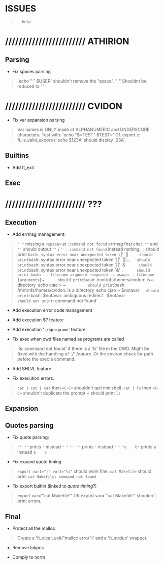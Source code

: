 

#           ISSUES

>       help

# //////////////////////// ATHIRION

##  Parsing

- Fix spaces parsing
> 'echo " " $USER' shouldn't remove the "space".
> "      " Shouldnt be reduced to ""

# //////////////////////// CVIDON

- Fix var expansion parsing
> Var names is ONLY made of ALPHANUMERIC and UNDERSCORE characters.
> Test with: 'echo "$=TEST" $TEST='
> Cf. export.c: ft_is_valid_export()
> 'echo $123A' should display '23A'.

##  Builtins

- Add ft_exit

##  Exec

# //////////////////////// ???

##  Execution

- Add errmsg management:
> `" "`     missing a `<space>` at `:command not found` errmsg first char.
> `""`      and `''` should output `""` / `'': command not found` instead nothing.
> `|`       should print `bash: syntax error near unexpected token \`|'`
> `||`      should print `bash: syntax error near unexpected token \`||'`
> `|||…`    should print `bash: syntax error near unexpected token \`||'`
> `&`       should print `bash: syntax error near unexpected token \`&'`
> `.`       should print
    bash: .: filename argument required
    .: usage: . filename [arguments]
> `~`       should print `bash: /mnt/nfs/homes/cvidon: Is a directory`
> `echo ciao > ~`           should print `bash: /mnt/nfs/homes/cvidon: Is a directory`
> `echo ciao > $notavar`    should print: `bash: $notavar: ambiguous redirect`
> `$notavar`                should not print `: command not found`

- Add execution error code management

- Add execution $? feature

- Add execution '`./<program>`' feature

- Fix exec when cwd files named as programs are called
> 'ls: command not found' if there is a 'ls' file in the CWD.
> Might be fixed with the handling of *'./<program>' feature*. Or the
> environ check for path before the exec a command.


- Add SHLVL feature

- Fix execution errors:
> `cat | cat | cat` then `<C-C>` shouldn't quit minishell.
> `cat | ls` then `<C-C>` shouldn't duplicate the prompt + should print `ls`.

##  Expansion

##  Quotes parsing

- Fix quote parsing:
> `'" "'`       prints `"` instead `" "`
> `"' '"`       prints `'` instead `' '`
> `"a    b"`    prints `a` instead `a    b`

- Fix expand quote timing
> `export var1="|" var2="ls"` should work fine.
> `cat Makefile` should print `cat Makefile: command not found`

- Fix export builtin (linked to *quote timing*?)
> export var="'cat Makefile'" OR export var='"cat Makefile"' shouldn't
> print errors.

##  Final

- Protect all the malloc
> Create a 'ft_clear_exit("malloc error")' and a 'ft_strdup' wrapper.

- Remove tokpos

- Comply to norm
